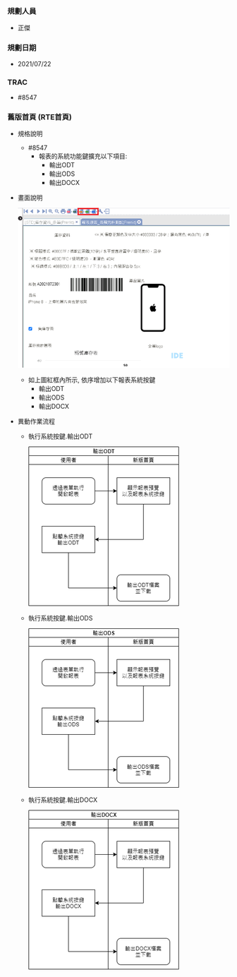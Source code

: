 ### <div id="user">規劃人員</div>
* 正傑

### <div id="updatedate">規劃日期</div>
* 2021/07/22

### <div id="trac">TRAC</div>
* #8547

### <div id="brainworkmobile">舊版首頁 <path>(RTE首頁)</path></div>
* 規格說明
    * #8547
        * 報表的系統功能鍵擴充以下項目:
            * 輸出ODT
            * 輸出ODS
            * 輸出DOCX
 
* 畫面說明

    ![舊版首頁]

    * 如上圖紅框內所示, 依序增加以下報表系統按鍵
        * 輸出ODT
        * 輸出ODS
        * 輸出DOCX
    

* 異動作業流程

   * 執行系統按鍵.輸出ODT

        ![輸出ODT]

   * 執行系統按鍵.輸出ODS

        ![輸出ODS]
   
   * 執行系統按鍵.輸出DOCX

        ![輸出DOCX]

[舊版首頁]:attachment/brainworkold.png "舊版首頁"
[輸出ODT]:attachment/report_export_odt.png "輸出ODT"
[輸出ODS]:attachment/report_export_ods.png "輸出ODS"
[輸出DOCX]:attachment/report_export_docx.png "輸出DOCX"
